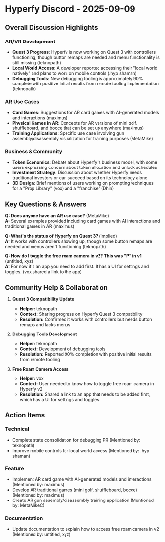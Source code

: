 # Hyperfy Discord - 2025-09-09

## Overall Discussion Highlights

### AR/VR Development
- **Quest 3 Progress**: Hyperfy is now working on Quest 3 with controllers functioning, though button remaps are needed and menu functionality is still missing (teknopath)
- **Local World Access**: A developer reported accessing their "local world natively" and plans to work on mobile controls (.hyp shaman)
- **Debugging Tools**: New debugging tooling is approximately 90% complete with positive initial results from remote tooling implementation (teknopath)

### AR Use Cases
- **Card Games**: Suggestions for AR card games with AI-generated models and interactions (maximus)
- **Physical Games in AR**: Concepts for AR versions of mini golf, shuffleboard, and bocce that can be set up anywhere (maximus)
- **Training Applications**: Specific use case involving gun assembly/disassembly visualization for training purposes (MetaMike)

### Business & Community
- **Token Economics**: Debate about Hyperfy's business model, with some users expressing concern about token allocation and unlock schedules
- **Investment Strategy**: Discussion about whether Hyperfy needs traditional investors or can succeed based on its technology alone
- **3D Design**: Brief mentions of users working on prompting techniques for a "Prop Library" (vox) and a "franchise" (Dhin)

## Key Questions & Answers

**Q: Does anyone have an AR use case?** (MetaMike)  
**A:** Several examples provided including card games with AI interactions and traditional games in AR (maximus)

**Q: What's the status of Hyperfy on Quest 3?** (implied)  
**A:** It works with controllers showing up, though some button remaps are needed and menus aren't functioning (teknopath)

**Q: How do I toggle the free roam camera in v2? This was "P" in v1** (untitled, xyz)  
**A:** For now it's an app you need to add first. It has a UI for settings and toggles. (vox shared a link to the app)

## Community Help & Collaboration

1. **Quest 3 Compatibility Update**
   - **Helper:** teknopath
   - **Context:** Sharing progress on Hyperfy Quest 3 compatibility
   - **Resolution:** Confirmed it works with controllers but needs button remaps and lacks menus

2. **Debugging Tools Development**
   - **Helper:** teknopath
   - **Context:** Development of debugging tools
   - **Resolution:** Reported 90% completion with positive initial results from remote tooling

3. **Free Roam Camera Access**
   - **Helper:** vox
   - **Context:** User needed to know how to toggle free roam camera in Hyperfy v2
   - **Resolution:** Shared a link to an app that needs to be added first, which has a UI for settings and toggles

## Action Items

### Technical
- Complete state consolidation for debugging PR (Mentioned by: teknopath)
- Improve mobile controls for local world access (Mentioned by: .hyp shaman)

### Feature
- Implement AR card game with AI-generated models and interactions (Mentioned by: maximus)
- Develop AR traditional games (mini golf, shuffleboard, bocce) (Mentioned by: maximus)
- Create AR gun assembly/disassembly training application (Mentioned by: MetaMikeC)

### Documentation
- Update documentation to explain how to access free roam camera in v2 (Mentioned by: untitled, xyz)
